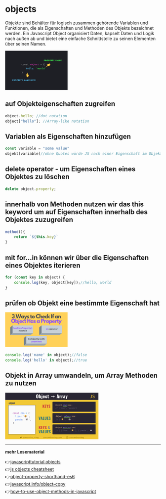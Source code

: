 # objects

Objekte sind Behälter für logisch zusammen gehörende Variablen und Funktionen, die als Eigenschaften und Methoden des Objekts bezeichnet werden. Ein Javascript Object organisiert Daten, kapselt Daten und Logik nach außen ab und bietet eine einfache Schnittstelle zu seinen Elementen über seinen Namen. 


<img src="obj.png" alt="obj" width="40%">

## auf Objekteigenschaften zugreifen

```javascript
object.hello; //dot notation
object["hello"]; //Array-like notation
```

## Variablen als Eigenschaften hinzufügen

```javascript
const variable = "some value"
objekt[variable]//ohne Quotes würde JS nach einer Eigenschaft im Objekt suchen, welche variable heißt
```

## delete operator - um Eigenschaften eines Objektes zu löschen

```javascript
delete object.property;
```

## innerhalb von Methoden nutzen wir das this keyword um auf Eigenschaften innerhalb des Objektes zuzugreifen

```javascript
method(){
    return `${this.key}`
}
```

## mit for...in können wir über die Eigenschaften eines Objektes iterieren

```javascript
for (const key in object) {
    console.log(key, object[key]);//hello, world
}
```

## prüfen ob Objekt eine bestimmte Eigenschaft hat

<img src="obj-hasaprop.png" alt="hasprop" width="40%">

```javascript
console.log('name' in object);//false
console.log('hello' in object);//true
```

## Objekt in Array umwandeln, um Array Methoden zu nutzen

<img src="obj-to-arr.png" alt="objToArr" width="60%">



---

**mehr Lesematerial**


:point_right:[javascripttutorial objects](https://www.javascripttutorial.net/javascript-objects/)\
:point_right:[js objects cheatsheet](https://www.codecademy.com/learn/introduction-to-javascript/modules/learn-javascript-objects/cheatsheet)\
:point_right:[object-property-shorthand-es6](https://alligator.io/js/object-property-shorthand-es6/)\
:point_right:[javascript.info/object-copy](https://javascript.info/object-copy)\
:point_right:[how-to-use-object-methods-in-javascript](https://www.digitalocean.com/community/tutorials/how-to-use-object-methods-in-javascript)




